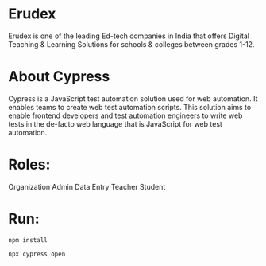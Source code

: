 # Erudex

Erudex is one of the leading Ed-tech companies in India that offers Digital Teaching & Learning Solutions for schools & colleges between grades 1-12.

# About Cypress

Cypress is a JavaScript test automation solution used for web automation. It enables teams to create web test automation scripts. This solution aims to enable frontend developers and test automation engineers to write web tests in the de-facto web language that is JavaScript for web test automation.

# Roles:

Organization Admin
Data Entry
Teacher
Student

# Run:

    npm install

    npx cypress open
